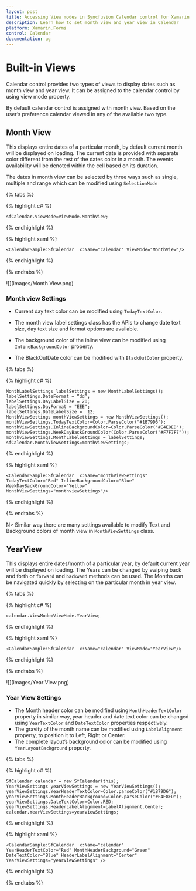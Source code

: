 ```yaml
---
layout: post
title: Accessing View modes in Syncfusion Calendar control for Xamarin.Forms
description: Learn how to set month view and year view in Calendar
platform: Xamarin.Forms
control: Calendar
documentation: ug
---
```


# Built-in Views

Calendar control provides two types of views to display dates such as month view and year view. It can be assigned to the calendar control by using view mode property.

By default calendar control is assigned with month view. Based on the user’s preference calendar viewed in any of the available two type.

## Month View

This displays entire dates of a particular month, by default current month will be displayed on loading. The current date is provided with separate color different from the rest of the dates color in a month. The events availability will be denoted within the cell based on its duration.

The dates in month view can be selected by three ways such as single, multiple and range which can be modified using `SelectionMode`

{% tabs %}

{% highlight c# %}

	sfCalendar.ViewMode=ViewMode.MonthView;
 
{% endhighlight %}

{% highlight xaml %}

	<CalendarSample:SfCalendar  x:Name="calendar" ViewMode="MonthView"/>

{% endhighlight %}

{% endtabs %}
 
![](images/Month View.png)
 
### Month view Settings

* Current day text color can be modified using `TodayTextColor`.

* The month view label settings class has the APIs to change date text size, day text size and format options are available.

* The background color of the inline view can be modified using `InlineBackgroundColor` property.

* The BlackOutDate color can be modified with `BlackOutColor` property.

{% tabs %}

{% highlight c# %}
	
	MonthLabelSettings labelSettings = new MonthLabelSettings();
	labelSettings.DateFormat = “dd”;
	labelSettings.DayLabelSize = 20;
	labelSettings.DayFormat = "EEE";
	labelSettings.DateLabelSize =  12;
	MonthViewSettings monthViewSettings = new MonthViewSettings();
	monthViewSettings.TodayTextColor=Color.ParseColor("#1B79D6");
	monthViewSettings.InlineBackgroundColor=Color.ParseColor("#E4E8ED");
	monthViewSettings.WeekDayBackGroundColor(Color.ParseColor("#F7F7F7"));
	monthviewSettings.MonthLabelSettings = labelSettings;
	sfCalendar.MonthViewSettings=monthViewSettings;
	
{% endhighlight %}

{% highlight xaml %}

	<CalendarSample:SfCalendar  x:Name="monthViewSettings" TodayTextColor="Red" InlineBackgroundColor="Blue" WeekDayBackGroundColor="Yellow" MonthViewSettings="monthviewSettings"/>

{% endhighlight %}

{% endtabs %}

N> Similar way there are many settings available to modify Text and Background colors of month view in `MonthViewSettings` class.

## YearView

This displays entire dates/month of a particular year, by default current year will be displayed on loading. The Years can be changed by swiping back and forth or `forward` and `backward` methods can be used. The Months can be navigated quickly by selecting on the particular month in year view.

{% tabs %}

{% highlight c# %}

	calendar.ViewMode=ViewMode.YearView;
	
{% endhighlight %}

{% highlight xaml %}

	<CalendarSample:SfCalendar  x:Name="calendar" ViewMode="YearView"/>

{% endhighlight %}

{% endtabs %}

![](images/Year View.png)  

### Year View Settings

* The Month header color can be modified using `MonthHeaderTextColor` property in similar way, year header and date text color can be changed using `YearTextColor` and `DateTextColor` properties respectively. 
* The gravity of the month name can be modified using `LabelAlignment` property, to position it to Left, Right or Center. 
* The complete layout’s background color can be modified using `YearLayoutBackground` property.   

{% tabs %}

{% highlight c# %}

	SfCalendar calendar = new SfCalendar(this);
	YearViewSettings yearViewSettings = new YearViewSettings();
	yearViewSettings.YearHeaderTextColor=Color.parseColor("#1B79D6");
	yearViewSettings.MonthHeaderBackground=Color.parseColor("#E4E8ED");
	yearViewSettings.DateTextColor=Color.RED;
	yearViewSettings.HeaderLabelAlignment=LabelAlignment.Center;
	calendar.YearViewSettings=yearViewSettings;

{% endhighlight %}    

{% highlight xaml %}

	<CalendarSample:SfCalendar  x:Name="calendar" YearHeaderTextColor="Red" MonthHeaderBackground="Green" DateTextColor="Blue" HeaderLabelAlignment="Center" YearViewSettings="yearViewSettings" />

{% endhighlight %}

{% endtabs %}                               

